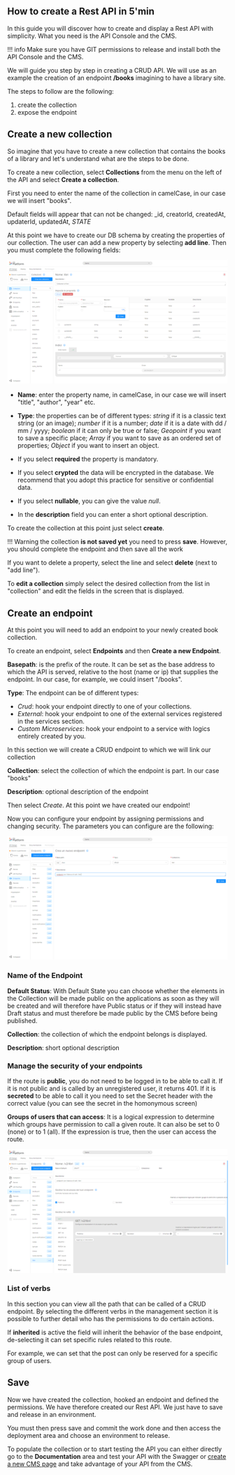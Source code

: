 ## How to create a Rest API in 5'min ##

In this guide you will discover how to create and display a Rest API with simplicity.
What you need is the API Console and the CMS.

!!! info
    Make sure you have GIT permissions to release and install both the API Console and the CMS.

We will guide you step by step in creating a CRUD API.
We will use as an example the creation of an endpoint **/books** imagining to have a library site.

The steps to follow are the following:

1. create the collection
2. expose the endpoint

## Create a new collection
So imagine that you have to create a new collection that contains the books of a library and let's understand what are the steps to be done.

To create a new collection, select **Collections** from the menu on the left of the API and select **Create a collection**.

First you need to enter the name of the collection in camelCase, in our case we will insert "books".

Default fields will appear that can not be changed: _id, creatorId, createdAt, updaterId, updatedAt, _STATE_

At this point we have to create our DB schema by creating the properties of our collection. The user can add a new property by selecting **add line**. Then you must complete the following fields:

![Crea-collezione-riga-titolo](img/crea_collezione.PNG)

* **Name**: enter the property name, in camelCase, in our case we will insert "title", "author", "year" etc.

* **Type**: the properties can be of different types: *string* if it is a classic text string (or an image); *number* if it is a number; *date* if it is a date with dd / mm / yyyy; *boolean* if it can only be true or false; *Geopoint* if you want to save a specific place; *Array* if you want to save as an ordered set of properties; *Object* if you want to insert an object.

* If you select **required** the property is mandatory.

* If you select **crypted** the data will be encrypted in the database. We recommend that you adopt this practice for sensitive or confidential data.

* If you select **nullable**, you can give the value *null*.

* In the **description** field you can enter a short optional description.

To create the collection at this point just select **create**.

!!! Warning
    the collection **is not saved yet** you need to press **save**. However, you should complete the endpoint and then save all the work

If you want to delete a property, select the line and select **delete** (next to "add line").

To **edit a collection** simply select the desired collection from the list in "collection" and edit the fields in the screen that is displayed.

## Create an endpoint
At this point you will need to add an endpoint to your newly created book collection.

To create an endpoint, select **Endpoints** and then **Create a new Endpoint**.

**Basepath**: is the prefix of the route. It can be set as the base address to which the API is served, relative to the host (name or ip) that supplies the endpoint. In our case, for example, we could insert "/books".

**Type**: The endpoint can be of different types:

* *Crud*: hook your endpoint directly to one of your collections.
* *External*: hook your endpoint to one of the external services registered in the services section.
* *Custom Microservices*: hook your endpoint to a service with logics entirely created by you.

In this section we will create a CRUD endpoint to which we will link our collection

**Collection**: select the collection of which the endpoint is part. In our case "books"

**Description**: optional description of the endpoint

Then select *Create*.
At this point we have created our endpoint!

Now you can configure your endpoint by assigning permissions and changing security.
The parameters you can configure are the following:

![crea-nuovo-endpoint](img/crea_endpoint.PNG)

### Name of the Endpoint
**Default Status**: With Default State you can choose whether the elements in the Collection will be made public on the applications as soon as they will be created and will therefore have Public status or if they will instead have Draft status and must therefore be made public by the CMS before being published.

**Collection**: the collection of which the endpoint belongs is displayed.

**Description**: short optional description

### Manage the security of your endpoints
If the route is **public**, you do not need to be logged in to be able to call it. If it is not public and is called by an unregistered user, it returns 401.
If it is **secreted** to be able to call it you need to set the Secret header with the correct value (you can see the secret in the homonymous screen)

**Groups of users that can access**: It is a logical expression to determine which groups have permission to call a given route. It can also be set to 0 (none) or to 1 (all). If the expression is true, then the user can access the route.

![sicurezza_endpoint](img/endpoint2.PNG)

### List of verbs
In this section you can view all the path that can be called of a CRUD endpoint. By selecting the different verbs in the management section it is possible to further detail who has the permissions to do certain actions.

If **inherited** is active the field will inherit the behavior of the base endpoint, de-selecting it can set specific rules related to this route.

For example, we can set that the post can only be reserved for a specific group of users.


## Save ##

Now we have created the collection, hooked an endpoint and defined the permissions.
We have therefore created our Rest API.
We just have to save and release in an environment.

You must then press save and commit the work done and then access the deployment area and choose an environment to release.

To populate the collection or to start testing the API you can either directly go to the **Documentation** area and test your API with the Swagger or [create a new CMS page](../../../business_suite/api_console_configcms.md) and take advantage of your API from the CMS.
